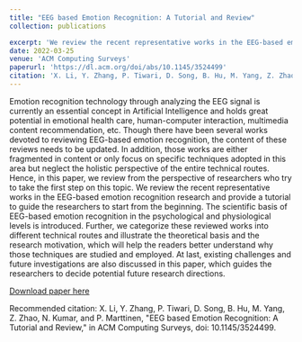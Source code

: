 ```yaml
---
title: "EEG based Emotion Recognition: A Tutorial and Review"
collection: publications

excerpt: 'We review the recent representative works in the EEG-based emotion recognition research and provide a tutorial to guide the researchers to start from the beginning.' 
date: 2022-03-25
venue: 'ACM Computing Surveys'
paperurl: 'https://dl.acm.org/doi/abs/10.1145/3524499'
citation: 'X. Li, Y. Zhang, P. Tiwari, D. Song, B. Hu, M. Yang, Z. Zhao, N. Kumar, and P. Marttinen, "EEG based Emotion Recognition: A Tutorial and Review," in ACM Computing Surveys, doi: 10.1145/3524499.'
---
```

Emotion recognition technology through analyzing the EEG signal is currently an essential concept in Artificial Intelligence and holds great potential in emotional health care, human-computer interaction, multimedia content recommendation, etc. Though there have been several works devoted to reviewing EEG-based emotion recognition, the content of these reviews needs to be updated. In addition, those works are either fragmented in content or only focus on specific techniques adopted in this area but neglect the holistic perspective of the entire technical routes. Hence, in this paper, we review from the perspective of researchers who try to take the first step on this topic. We review the recent representative works in the EEG-based emotion recognition research and provide a tutorial to guide the researchers to start from the beginning. The scientific basis of EEG-based emotion recognition in the psychological and physiological levels is introduced. Further, we categorize these reviewed works into different technical routes and illustrate the theoretical basis and the research motivation, which will help the readers better understand why those techniques are studied and employed. At last, existing challenges and future investigations are also discussed in this paper, which guides the researchers to decide potential future research directions.

[Download paper here](https://github.com/prayagtiwari/prayagtiwari.github.io/tree/master/files/EEG.pdf)

Recommended citation:  X. Li, Y. Zhang, P. Tiwari, D. Song, B. Hu, M. Yang, Z. Zhao, N. Kumar, and P. Marttinen, "EEG based Emotion Recognition: A Tutorial and Review," in ACM Computing Surveys, doi: 10.1145/3524499.

